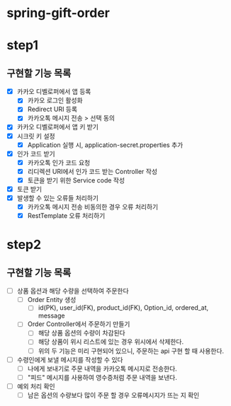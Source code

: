 # spring-gift-order

# step1

## 구현할 기능 목록
- [x] 카카오 디벨로퍼에서 앱 등록
  - [x] 카카오 로그인 활성화
  - [x] Redirect URI 등록
  - [x] 카카오톡 메시지 전송 > 선택 동의
- [x] 카카오 디벨로퍼에서 앱 키 받기
- [x] 시크릿 키 설정
  - [x] Application 실행 시, application-secret.properties 추가
- [x] 인가 코드 받기
  - [x] 카카오톡 인가 코드 요청
  - [x] 리디렉션 URI에서 인가 코드 받는 Controller 작성
  - [x] 토큰을 받기 위한 Service code 작성
- [x] 토큰 받기
- [x] 발생할 수 있는 오류들 처리하기
  - [x] 카카오톡 메시지 전송 비동의한 경우 오류 처리하기
  - [x] RestTemplate 오류 처리하기

# step2

## 구현할 기능 목록
- [ ] 상품 옵션과 해당 수량을 선택하여 주문한다
  - [ ] Order Entity 생성
    - [ ] id(PK), user_id(FK), product_id(FK), Option_id, ordered_at, message
  - [ ] Order Controller에서 주문하기 만들기
    - [ ] 해당 상품 옵션의 수량이 차감된다
    - [ ] 해당 상품이 위시 리스트에 있는 경우 위시에서 삭제한다.
    - [ ] 위의 두 기능은 미리 구현되어 있으니, 주문하는 api 구현 할 때 사용한다.

- [ ] 수령인에게 보낼 메시지를 작성할 수 있다
  - [ ] 나에게 보내기로 주문 내역을 카카오톡 메시지로 전송한다.
  - [ ] "피드" 메시지를 사용하여 영수증처럼 주문 내역을 보낸다.
  
- [ ] 예외 처리 확인
  - [ ] 남은 옵션의 수량보다 많이 주문 할 경우 오류메시지가 뜨는 지 확인